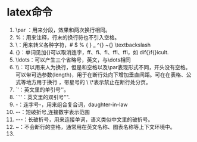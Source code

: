 # latex命令

1. \par ：用来分段，效果和两次换行相同。
2. %：用来注释，行末的换行符也不引入空格。
3. \：用来转义各种字符，\# \$ \% \{ \} \_   \^{} \~{} \textbackslash
4. {}：单词见加{}可以取消连字，ff、fi、fl、ffl、ffi，如 dif{}f{}icult.
5. \ldots：可以产生三个省略号，英文，与\dots相同
6. \\\\：可以用来人为换行，但是和空格以及\par表现形式不同，开头没有空格。可以带可选参数⟨length⟩，用于在断行处向下增加垂直间距。可在在表格、公式等地方用于换行  ，带星号的 \\ \\*表示禁止在断行处分页。  
7. `'：英文里的单引号''。
8. ``''：英文里的双引号"".
9. -：连字号-，用来组合复合词，daughter-in-law  
10. --：短破折号,连接数字表示范围
11. ---：长破折号，用来连接单词，语义类似中文里的破折号。
12. ~：不会断行的空格，通常用在英文名称、图表名称等上下文环境中。
13. 

